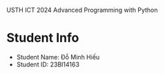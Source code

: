 USTH ICT 2024 Advanced Programming with Python

Student Info
=========================

* Student Name: Đỗ Minh Hiếu
* Student ID: 23BI14163

